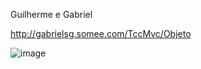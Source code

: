 Guilherme e Gabriel

http://gabrielsg.somee.com/TccMvc/Objeto

![image](https://github.com/user-attachments/assets/b85cfea0-b185-4917-ac4d-6538cb09bf1b)

